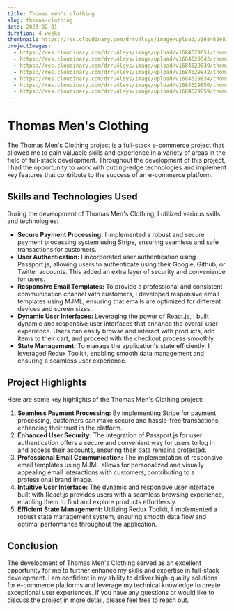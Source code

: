 ```yaml
---
title: Thomas men's clothing
slug: thomas-clothing
date: 2023-02-01
duration: 4 weeks
thumbnail: https://res.cloudinary.com/drru4lsys/image/upload/v1684629877/thomas/full-page.png
projectImages:
  - https://res.cloudinary.com/drru4lsys/image/upload/v1684629851/thomas/home-page.png
  - https://res.cloudinary.com/drru4lsys/image/upload/v1684629842/thomas/products-page.png
  - https://res.cloudinary.com/drru4lsys/image/upload/v1684629839/thomas/product-page.png
  - https://res.cloudinary.com/drru4lsys/image/upload/v1684629842/thomas/product-filters.png
  - https://res.cloudinary.com/drru4lsys/image/upload/v1684629834/thomas/cart-page.png
  - https://res.cloudinary.com/drru4lsys/image/upload/v1684629856/thomas/login-page.png
  - https://res.cloudinary.com/drru4lsys/image/upload/v1684629859/thomas/signup-page.png
---
```


<h1>Thomas Men's Clothing</h1>
<p>The Thomas Men's Clothing project is a full-stack e-commerce project that allowed me to gain valuable skills and experience in a variety of areas in the field of full-stack development. Throughout the development of this project, I had the opportunity to work with cutting-edge technologies and implement key features that contribute to the success of an e-commerce platform.</p>
<h2>Skills and Technologies Used</h2>
<p>During the development of Thomas Men's Clothing, I utilized various skills and technologies:</p>
<ul>
  <li><strong>Secure Payment Processing:</strong> I implemented a robust and secure payment processing system using Stripe, ensuring seamless and safe transactions for customers.</li>
  <li><strong>User Authentication:</strong> I incorporated user authentication using Passport.js, allowing users to authenticate using their Google, Github, or Twitter accounts. This added an extra layer of security and convenience for users.</li>
  <li><strong>Responsive Email Templates:</strong> To provide a professional and consistent communication channel with customers, I developed responsive email templates using MJML, ensuring that emails are optimized for different devices and screen sizes.</li>
  <li><strong>Dynamic User Interfaces:</strong> Leveraging the power of React.js, I built dynamic and responsive user interfaces that enhance the overall user experience. Users can easily browse and interact with products, add items to their cart, and proceed with the checkout process smoothly.</li>
  <li><strong>State Management:</strong> To manage the application's state efficiently, I leveraged Redux Toolkit, enabling smooth data management and ensuring a seamless user experience.</li>
</ul>
<h2>Project Highlights</h2>
<p>Here are some key highlights of the Thomas Men's Clothing project:</p>
<ol>
  <li><strong>Seamless Payment Processing:</strong> By implementing Stripe for payment processing, customers can make secure and hassle-free transactions, enhancing their trust in the platform.</li>
  <li><strong>Enhanced User Security:</strong> The integration of Passport.js for user authentication offers a secure and convenient way for users to log in and access their accounts, ensuring their data remains protected.</li>
  <li><strong>Professional Email Communication:</strong> The implementation of responsive email templates using MJML allows for personalized and visually appealing email interactions with customers, contributing to a professional brand image.</li>
  <li><strong>Intuitive User Interface:</strong> The dynamic and responsive user interface built with React.js provides users with a seamless browsing experience, enabling them to find and explore products effortlessly.</li>
  <li><strong>Efficient State Management:</strong> Utilizing Redux Toolkit, I implemented a robust state management system, ensuring smooth data flow and optimal performance throughout the application.</li>
</ol>
<h2>Conclusion</h2>
<p>The development of Thomas Men's Clothing served as an excellent opportunity for me to further enhance my skills and expertise in full-stack development. I am confident in my ability to deliver high-quality solutions for e-commerce platforms and leverage my technical knowledge to create exceptional user experiences. If you have any questions or would like to discuss the project in more detail, please feel free to reach out.</p>
